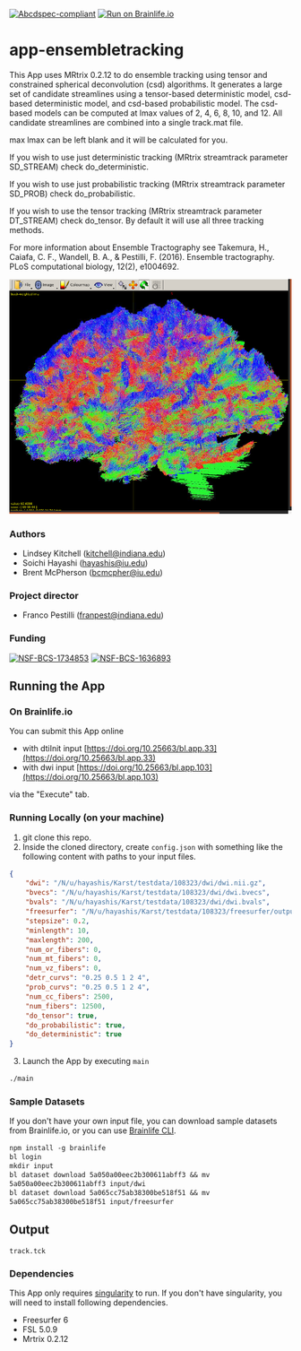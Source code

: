 [![Abcdspec-compliant](https://img.shields.io/badge/ABCD_Spec-v1.1-green.svg)](https://github.com/brain-life/abcd-spec)
[![Run on Brainlife.io](https://img.shields.io/badge/Brainlife-bl.app.33-blue.svg)](https://doi.org/10.25663/bl.app.33)

# app-ensembletracking

This App uses MRtrix 0.2.12 to do ensemble tracking using tensor and constrained spherical deconvolution (csd) algorithms. It generates a large set of candidate streamlines using a tensor-based deterministic model, csd-based deterministic model, and csd-based probabilistic model. The csd-based models can be computed at lmax values of 2, 4, 6, 8, 10, and 12. All candidate streamlines are combined into a single track.mat file. 

max lmax can be left blank and it will be calculated for you. 

If you wish to use just deterministic tracking (MRtrix streamtrack parameter SD_STREAM) check do_deterministic. 

If you wish to use just probabilistic tracking (MRtrix streamtrack parameter SD_PROB) check do_probabilistic. 

If you wish to use the tensor tracking (MRtrix streamtrack parameter DT_STREAM) check do_tensor. By default it will use all three tracking methods.

For more information about Ensemble Tractography see Takemura, H., Caiafa, C. F., Wandell, B. A., & Pestilli, F. (2016). Ensemble tractography. PLoS computational biology, 12(2), e1004692.

![img](ensemble.png)

### Authors
- Lindsey Kitchell (kitchell@indiana.edu)
- Soichi Hayashi (hayashis@iu.edu)
- Brent McPherson (bcmcpher@iu.edu)

### Project director
- Franco Pestilli (franpest@indiana.edu)

### Funding 
[![NSF-BCS-1734853](https://img.shields.io/badge/NSF_BCS-1734853-blue.svg)](https://nsf.gov/awardsearch/showAward?AWD_ID=1734853)
[![NSF-BCS-1636893](https://img.shields.io/badge/NSF_BCS-1636893-blue.svg)](https://nsf.gov/awardsearch/showAward?AWD_ID=1636893)

## Running the App 

### On Brainlife.io

You can submit this App online 

* with dtiInit input [https://doi.org/10.25663/bl.app.33](https://doi.org/10.25663/bl.app.33) 
* with dwi input [https://doi.org/10.25663/bl.app.103](https://doi.org/10.25663/bl.app.103)

via the "Execute" tab.

### Running Locally (on your machine)

1. git clone this repo.
2. Inside the cloned directory, create `config.json` with something like the following content with paths to your input files.

```json
{
    "dwi": "/N/u/hayashis/Karst/testdata/108323/dwi/dwi.nii.gz",
    "bvecs": "/N/u/hayashis/Karst/testdata/108323/dwi/dwi.bvecs",
    "bvals": "/N/u/hayashis/Karst/testdata/108323/dwi/dwi.bvals",
    "freesurfer": "/N/u/hayashis/Karst/testdata/108323/freesurfer/output",
    "stepsize": 0.2,
    "minlength": 10,
    "maxlength": 200,
    "num_or_fibers": 0,
    "num_mt_fibers": 0,
    "num_vz_fibers": 0,
    "detr_curvs": "0.25 0.5 1 2 4",
    "prob_curvs": "0.25 0.5 1 2 4",
    "num_cc_fibers": 2500,
    "num_fibers": 12500,
    "do_tensor": true,
    "do_probabilistic": true,
    "do_deterministic": true
}
```

3. Launch the App by executing `main`

```bash
./main
```

### Sample Datasets

If you don't have your own input file, you can download sample datasets from Brainlife.io, or you can use [Brainlife CLI](https://github.com/brain-life/cli).

```
npm install -g brainlife
bl login
mkdir input
bl dataset download 5a050a00eec2b300611abff3 && mv 5a050a00eec2b300611abff3 input/dwi
bl dataset download 5a065cc75ab38300be518f51 && mv 5a065cc75ab38300be518f51 input/freesurfer
```

## Output

```
track.tck
```

### Dependencies

This App only requires [singularity](https://www.sylabs.io/singularity/) to run. If you don't have singularity, you will need to install following dependencies.  

  - Freesurfer 6
  - FSL 5.0.9
  - Mrtrix 0.2.12

